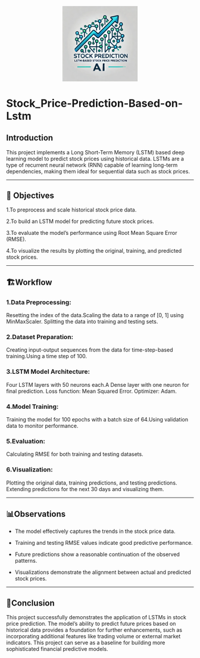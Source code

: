 <div align="center">
  <img src="logoo.png" alt="Stock_Price-Prediction-Based-on-Lstm
" width="40%">
</div>

# Stock_Price-Prediction-Based-on-Lstm


## **Introduction**
This project implements a Long Short-Term Memory (LSTM) based deep learning model to predict stock prices using historical data. LSTMs are a type of recurrent neural network (RNN) capable of learning long-term dependencies, making them ideal for sequential data such as stock prices.

---

## 🎯 **Objectives**
1.To preprocess and scale historical stock price data.

2.To build an LSTM model for predicting future stock prices.

3.To evaluate the model’s performance using Root Mean Square Error (RMSE).

4.To visualize the results by plotting the original, training, and predicted stock prices.
 

---
## 🏗️**Workflow**
### 1.Data Preprocessing: 
Resetting the index of the data.Scaling the data to a range of [0, 1] using MinMaxScaler.
Splitting the data into training and testing sets.

### 2.Dataset Preparation:
Creating input-output sequences from the data for time-step-based training.Using a time step of 100.

### 3.LSTM Model Architecture:
Four LSTM layers with 50 neurons each.A Dense layer with one neuron for final prediction.
Loss function: Mean Squared Error.
Optimizer: Adam.

### 4.Model Training:
Training the model for 100 epochs with a batch size of 64.Using validation data to monitor performance.

### 5.Evaluation:
Calculating RMSE for both training and testing datasets.

### 6.Visualization:

Plotting the original data, training predictions, and testing predictions.
Extending predictions for the next 30 days and visualizing them.

---


## 📊**Observations**
- The model effectively captures the trends in the stock price data.

- Training and testing RMSE values indicate good predictive performance.

- Future predictions show a reasonable continuation of the observed patterns.

- Visualizations demonstrate the alignment between actual and predicted stock prices.

---
## 🌟**Conclusion**
This project successfully demonstrates the application of LSTMs in stock price prediction. The model’s ability to predict future prices based on historical data provides a foundation for further enhancements, such as incorporating additional features like trading volume or external market indicators. This project can serve as a baseline for building more sophisticated financial predictive models.
